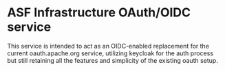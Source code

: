# ASF Infrastructure OAuth/OIDC service

This service is intended to act as an OIDC-enabled replacement for the current 
oauth.apache.org service, utilizing keycloak for the auth process but still 
retaining all the features and simplicity of the existing oauth setup.

